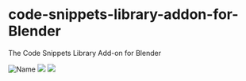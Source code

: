 # code-snippets-library-addon-for-Blender
The Code Snippets Library Add-on for Blender

<img src="https://img.shields.io/badge/Blender-2.8x-orange.svg" alt="Name" /> <img src="https://img.shields.io/badge/Uriel Deveaud-2019-blue.svg" />  <img src="https://img.shields.io/badge/Python-Coding-purple.svg" />
